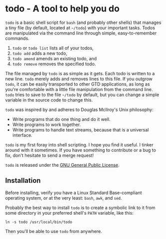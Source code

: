# todo - A tool to help you do
`todo` is a basic shell script for `bash` (and probably other shells)
that manages a tiny file (by default, located at `~/todo`) with your
important tasks. Todos are manipulated via the command line through
simple, easy-to-remember commands.

1. `todo` or `todo list` lists all of your todos,
2. `todo add` adds a new todo,
3. `todo amend` amends an existing todo, and
4. `todo remove` removes the specified todo.

The file managed by `todo` is as simple as it gets. Each todo is written 
to a new line. `todo` merely adds and removes lines to this file. If you
outgrow `todo`, it can be easily transported to other GTD applications, as long
as you're comfortable with a little file manipulation from the command
line. `todo` tries to save to the file `~/todo` by default, but you can
change a simple variable in the source code to change this.

`todo` was inspired by and adheres to Douglas McIlroy's Unix philosophy:

*  Write programs that do one thing and do it well.
*  Write programs to work together.
*  Write programs to handle text streams, because that is a universal interface.

`todo` is my first foray into shell scripting. I hope you find it useful.
I tinker around with it sometimes. If you have something to contribute or
a bug to fix, don't hesitate to send a merge request!

`todo` is released under the
[GNU General Public License](http://www.gnu.org/copyleft/gpl.html).

## Installation
Before installing, verify you have a Linux Standard Base-compliant operating
system, or at the very least: `bash`, `awk`, and `sed`.

Probably the best way to install `todo` is to create a symbolic link to it from
some directory in your preferred shell's `PATH` variable, like this:

    ln -s todo /usr/local/bin/todo

Then you'll be able to use `todo` from anywhere.
